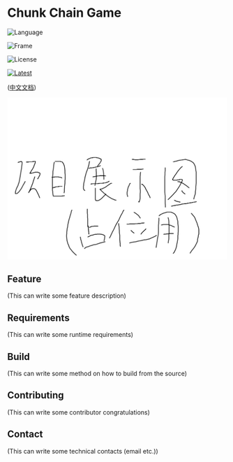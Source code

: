 # Chunk Chain Game

![Language](https://img.shields.io/badge/language-Python-brightgreen?style=for-the-badge)

![Frame](https://img.shields.io/badge/frame-tkinter-red?style=for-the-badge)

![License](https://img.shields.io/badge/license-MIT-yellow?style=for-the-badge)

[![Latest](https://img.shields.io/github/v/tag/Unknownuserfrommars/ChunkChainGame?style=for-the-badge&color=green&label=latest)](https://github.com/Unknownuserfrommars/ChunkChainGame/releases)



([中文文档](/README_zh.md))



![Screenshot](img/home.png)



## Feature



(This can write some feature description)



## Requirements



(This can write some runtime requirements)



## Build



(This can write some method on how to build from the source)



## Contributing



(This can write some contributor congratulations)



## Contact



(This can write some technical contacts (email etc.))

